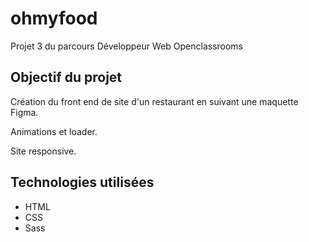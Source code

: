 # ohmyfood

Projet 3 du parcours Développeur Web Openclassrooms

## Objectif du projet
Création du front end de site d'un restaurant en suivant une maquette Figma.

Animations et loader.

Site responsive.

## Technologies utilisées
* HTML
* CSS
* Sass

